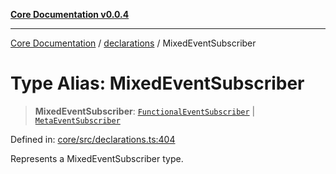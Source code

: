 [**Core Documentation v0.0.4**](../../README.md)

***

[Core Documentation](../../modules.md) / [declarations](../README.md) / MixedEventSubscriber

# Type Alias: MixedEventSubscriber

> **MixedEventSubscriber**: [`FunctionalEventSubscriber`](FunctionalEventSubscriber.md) \| [`MetaEventSubscriber`](../interfaces/MetaEventSubscriber.md)

Defined in: [core/src/declarations.ts:404](https://github.com/stonemjs/core/blob/4b1b931e44a5db2600109fa7ae2a8b532ed77730/src/declarations.ts#L404)

Represents a MixedEventSubscriber type.

